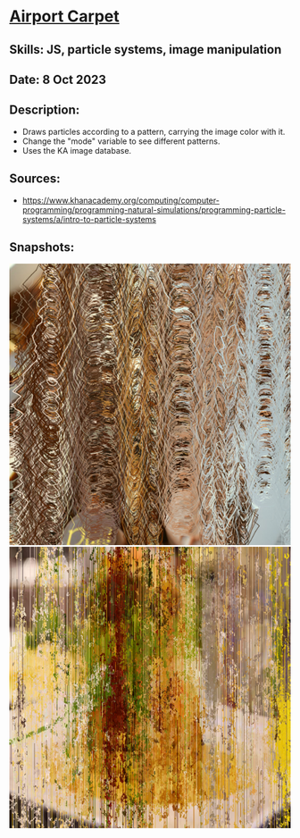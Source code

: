 # [Airport Carpet](https://www.khanacademy.org/computer-programming/airport-carpet/5720609981775872)

## Skills: JS, particle systems, image manipulation

## Date: 8 Oct 2023

## Description: 
- Draws particles according to a pattern, carrying the image color with it. 
- Change the "mode" variable to see different patterns.
- Uses the KA image database.

## Sources:
- https://www.khanacademy.org/computing/computer-programming/programming-natural-simulations/programming-particle-systems/a/intro-to-particle-systems

## Snapshots:
![Snapshot 1](image1.png)
![Snapshot 2](image2.png)
